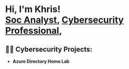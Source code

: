 <h1>Hi, I'm Khris! <br/><a href="https://github.com/Saintkhris8">Soc Analyst</a>, <a href="https://www.linkedin.com/in/khristopher-singletary/">Cybersecurity Professional</a>, 

<h2>👨‍💻 Cybersecurity Projects:</h2>

- <b> Azure Directory Home Lab </b>



